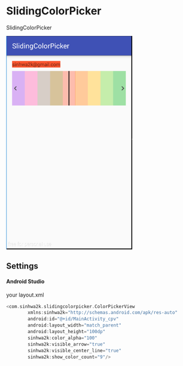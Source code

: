 # SlidingColorPicker
SlidingColorPicker

<img src="./screenshot/sample_01.png" width=337 height=571 />


## Settings

#### Android Studio

your layout.xml

```groovy
<com.sinhwa2k.slidingcolorpicker.ColorPickerView
        xmlns:sinhwa2k="http://schemas.android.com/apk/res-auto"
        android:id="@+id/MainActivity_cpv"
        android:layout_width="match_parent"
        android:layout_height="100dp"
        sinhwa2k:color_alpha="100"
        sinhwa2k:visible_arrow="true"
        sinhwa2k:visible_center_line="true"
        sinhwa2k:show_color_count="9"/>
```